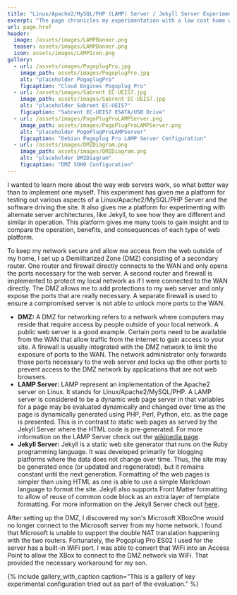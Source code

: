 ```yaml
---
title: "Linux/Apache2/MySQL/PHP (LAMP) Server / Jekyll Server Experimentation"
excerpt: "The page chronicles my experimentation with a low cost home web server.  It uses a Debian based Pogoplug Pro with a separate hard drive to store the OS and data.  The server resides behind a DMZ firewall isolating my local network router from the server."
url: page.href
header:
  image: /assets/images/LAMPBanner.png
  teaser: assets/images/LAMPBanner.png
  icon: assets/images/LAMPIcon.png
gallery:
  - url: /assets/images/PogoplugPro.jpg
    image_path: assets/images/PogoplugPro.jpg
    alt: "placeholder PogoplugPro"
    figcaption: "Cloud Engines Pogoplug Pro"
  - url: /assets/images/Sabrent EC-UEIS7.jpg
    image_path: assets/images/Sabrent EC-UEIS7.jpg
    alt: "placeholder Sabrent EC-UEIS7"
    figcaption: "Sabrent EC-UEIS7 ESATA/USB Drive"
  - url: /assets/images/PogoPlugProLAMPServer.png
    image_path: assets/images/PogoPlugProLAMPServer.png
    alt: "placeholder PogoPlugProLAMPServer"
    figcaption: "Debian Pogoplug Pro LAMP Server Configuration"
  - url: /assets/images/DMZDiagram.png
    image_path: assets/images/DMZDiagram.png
    alt: "placeholder DMZDiagram"
    figcaption: "DMZ SOHO Configuration"
---
```

I wanted to learn more about the way web servers work, so what better way than to implement one myself.  This experiment has given me a platform for testing out various aspects of a Linux/Apache2/MySQL/PHP Server and the software driving the site.  It also gives me a platform for experimenting with alternate server architectures, like Jekyll, to see how they are different and similar in operation.  This platform gives me many tools to gain insight and to compare the operation, benefits, and consequences of each type of web platform.

To keep my network secure and allow me access from the web outside of my home, I set up a Demilitarized Zone (DMZ) consisting of a secondary router.  One router and firewall directly connects to the WAN and only opens the ports necessary for the web server.  A second router and firewall is implemented to protect my local network as if I were connected to the WAN directly.  The DMZ allows me to add protections to my web server and only expose the ports that are really necessary.  A separate firewall is used to ensure a compromised server is not able to unlock more ports to the WAN.

+ **DMZ:** A DMZ for networking refers to a network where computers may reside that require access by people outside of your local network. A public web server is a good example.  Certain ports need to be available from the WAN that allow traffic from the internet to gain access to your site.  A firewall is usually integrated with the DMZ network to limit the exposure of ports to the WAN.  The network administrator only forwards those ports necessary to the web server and locks up the other ports to prevent access to the DMZ network by applications that are not web browsers.
+ **LAMP Server:** LAMP represent an implementation of the Apache2 server on Linux.  It stands for Linux/Apache2/MySQL/PHP.  A LAMP server is considered to be a dynamic web page server in that variables for a page may be evaluated dynamically and changed over time as the page is dynamically generated using PHP, Perl, Python, etc. as the page is presented.  This is in contrast to static web pages as served by the Jekyll Server where the HTML code is pre-generated.  For more information on the LAMP Server check out the [wikipedia page](https://en.wikipedia.org/wiki/LAMP_(software_bundle)).
+ **Jekyll Server:** Jekyll is a static web site generator that runs on the Ruby programming language.  It was developed primarily for blogging platforms where the data does not change over time.  Thus, the site may be generated once (or updated and regenerated), but it remains constant until the next generation.  Formatting of the web pages is simpler than using HTML as one is able to use a simple Markdown language to format the site.  Jekyll also supports Front Matter formatting to allow of reuse of common code block as an extra layer of template formatting.  For more information on the Jekyll Server check out [here](http://jekyllbootstrap.com/lessons/jekyll-introduction.html).

After setting up the DMZ, I discovered my son's Microsoft XBoxOne would no longer connect to the Microsoft server from my home network.  I found that Microsoft is unable to support the double NAT translation happening with the two routers.  Fortunately, the Pogoplug Pro ES02 I used for the server has a built-in WiFi port.  I was able to convert that WiFi into an Access Point to allow the XBox to connect to the DMZ network via WiFi.  That provided the necessary workaround for my son.

{% include gallery_with_caption caption="This is a gallery of key experimental configuration tried out as part of the evaluation." %}
